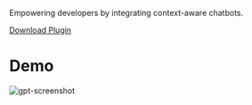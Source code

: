 Empowering developers by integrating context-aware chatbots.

[Download Plugin](https://github.com/jespereggers/GodotGPT/files/14451669/godotgpt.zip)

# Demo
![gpt-screenshot](https://github.com/jespereggers/GodotGPT/assets/73933309/43f29164-b59d-4f74-9eb3-755b7de2ed14)


